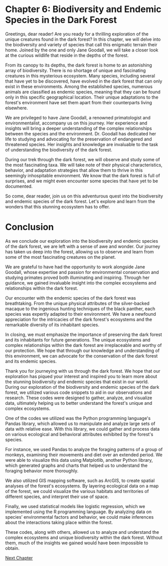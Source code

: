 # Chapter 6: Biodiversity and Endemic Species in the Dark Forest

Greetings, dear reader! Are you ready for a thrilling exploration of the unique creatures found in the dark forest? In this chapter, we will delve into the biodiversity and variety of species that call this enigmatic terrain their home. Joined by the one and only Jane Goodall, we will take a closer look at the curious wildlife that reside in the depths of the forest.

From its canopy to its depths, the dark forest is home to an astonishing array of biodiversity. There is no shortage of unique and fascinating creatures in this mysterious ecosystem. Many species, including several that have yet to be discovered, have evolved in the dark forest that can only exist in these environments. Among the established species, numerous animals are classified as endemic species, meaning that they can be found only in this specific geographical location. Their unique adaptations to the forest's environment have set them apart from their counterparts living elsewhere.

We are privileged to have Jane Goodall, a renowned primatologist and environmentalist, accompany us on this journey. Her experience and insights will bring a deeper understanding of the complex relationships between the species and the environment. Dr. Goodall has dedicated her life to studying and advocating for the preservation of endangered and threatened species. Her insights and knowledge are invaluable to the task of understanding the biodiversity of the dark forest.

During our trek through the dark forest, we will observe and study some of the most fascinating taxa. We will take note of their physical characteristics, behavior, and adaptation strategies that allow them to thrive in this seemingly inhospitable environment. We know that the dark forest is full of surprises, and we might even encounter some species that have yet to be documented.

So come, dear reader, join us on this adventurous quest into the biodiversity and endemic species of the dark forest. Let's explore and learn from the wonders that this stunning ecosystem has to offer.
# Conclusion

As we conclude our exploration into the biodiversity and endemic species of the dark forest, we are left with a sense of awe and wonder. Our journey has taken us deep into the forest, allowing us to observe and learn from some of the most fascinating creatures on the planet.

We are grateful to have had the opportunity to work alongside Jane Goodall, whose expertise and passion for environmental conservation and studying primates proved both illuminating and inspiring. Through her guidance, we gained invaluable insight into the complex ecosystems and relationships within the dark forest.

Our encounter with the endemic species of the dark forest was breathtaking. From the unique physical attributes of the silver-backed macaque to the ingenious hunting techniques of the black panther, each species was expertly adapted to their environment. We have a newfound appreciation for the intricacies of the dark forest's ecosystems and the remarkable diversity of its inhabitant species.

In closing, we must emphasize the importance of preserving the dark forest and its inhabitants for future generations. The unique ecosystems and complex relationships within the dark forest are irreplaceable and worthy of our protection. We hope that through our knowledge and understanding of this environment, we can advocate for the conservation of the dark forest and its endemic species.

Thank you for journeying with us through the dark forest. We hope that our exploration has piqued your interest and inspired you to learn more about the stunning biodiversity and endemic species that exist in our world.
During our exploration of the biodiversity and endemic species of the dark forest, we utilized various code snippets to aid in our observations and research. These codes were designed to gather, analyze, and visualize data, ultimately helping us to better understand the forest's unique and complex ecosystems.

One of the codes we utilized was the Python programming language's Pandas library, which allowed us to manipulate and analyze large sets of data with relative ease. With this library, we could gather and process data on various ecological and behavioral attributes exhibited by the forest's species.

For instance, we used Pandas to analyze the foraging patterns of a group of monkeys, examining their movements and diet over an extended period. We were able to visualize this data using Matplotlib, another Python library, which generated graphs and charts that helped us to understand the foraging behavior more thoroughly.

We also utilized GIS mapping software, such as ArcGIS, to create spatial analyses of the forest's ecosystems. By layering ecological data on a map of the forest, we could visualize the various habitats and territories of different species, and interpret their use of space.

Finally, we used statistical models like logistic regression, which we implemented using the R programming language. By analyzing data on species’ environmental factors and behavior, we could make inferences about the interactions taking place within the forest.

These codes, along with others, allowed us to analyze and understand the complex ecosystems and unique biodiversity within the dark forest. Without them, much of the insights we gained would have been impossible to obtain.


[Next Chapter](07_Chapter07.md)